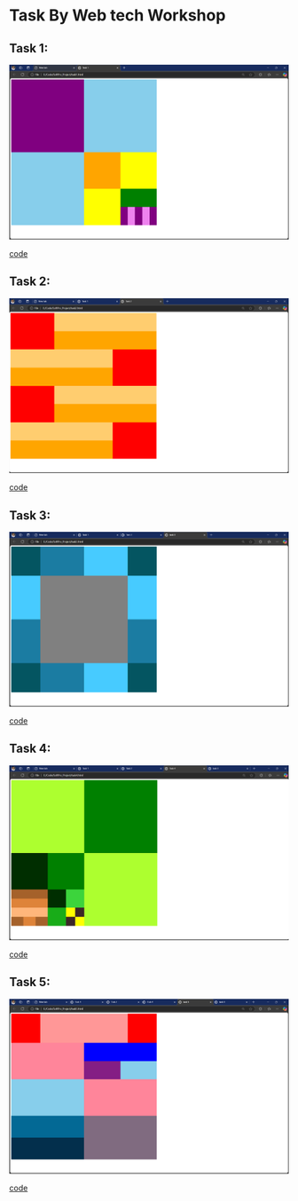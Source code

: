 # Task By Web tech Workshop

## Task 1:
![](/img/task1.png)

[code](task1.html)

## Task 2:
![](/img/task2.png)

[code](task2.html)

## Task 3:
![](/img/task3.png)

[code](task3.html)

## Task 4:
![](/img/task4.png)

[code](task4.html)

## Task 5:
![](/img/task5.png)

[code](task5.html)
